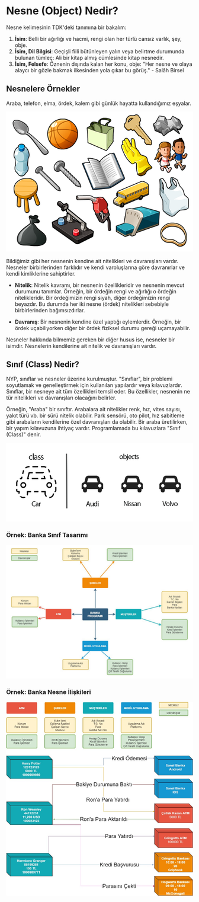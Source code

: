 # Nesne (Object) Nedir?

Nesne kelimesinin TDK'deki tanımına bir bakalım:

1. **İsim**: Belli bir ağırlığı ve hacmi, rengi olan her türlü cansız varlık, şey, obje.
2. **İsim, Dil Bilgisi**: Geçişli fiili bütünleyen yalın veya belirtme durumunda bulunan tümleç: Ali bir kitap almış cümlesinde kitap nesnedir.
3. **İsim, Felsefe**: Öznenin dışında kalan her konu, obje: "Her nesne ve olaya alaycı bir gözle bakmak ilkesinden yola çıkar bu görüş." - Salâh Birsel

## Nesnelere Örnekler

Araba, telefon, elma, ördek, kalem gibi günlük hayatta kullandığımız eşyalar.

![Nesne Örneği](images/0.png)

Bildiğimiz gibi her nesnenin kendine ait nitelikleri ve davranışları vardır. Nesneler birbirlerinden farklıdır ve kendi varoluşlarına göre davranırlar ve kendi kimliklerine sahiptirler.

- **Nitelik**: Nitelik kavramı, bir nesnenin özellikleridir ve nesnenin mevcut durumunu tanımlar. Örneğin, bir ördeğin rengi ve ağırlığı o ördeğin nitelikleridir. Bir ördeğimizin rengi siyah, diğer ördeğimizin rengi beyazdır. Bu durumda her iki nesne (ördek) nitelikleri sebebiyle birbirlerinden bağımsızdırlar.

- **Davranış**: Bir nesnenin kendine özel yaptığı eylemlerdir. Örneğin, bir ördek uçabiliyorken diğer bir ördek fiziksel durumu gereği uçamayabilir.

Nesneler hakkında bilmemiz gereken bir diğer husus ise, nesneler bir isimdir. Nesnelerin kendilerine ait nitelik ve davranışları vardır.

## Sınıf (Class) Nedir?

NYP, sınıflar ve nesneler üzerine kurulmuştur. "Sınıflar", bir problemi soyutlamak ve genelleştirmek için kullanılan yapılardır veya kılavuzlardır. Sınıflar, bir nesneye ait tüm özellikleri temsil eder. Bu özellikler, nesnenin ne tür nitelikleri ve davranışları olacağını belirler.

Örneğin, "Araba" bir sınıftır. Arabalara ait nitelikler renk, hız, vites sayısı, yakıt türü vb. bir sürü nitelik olabilir. Park sensörü, oto pilot, hız sabitleme gibi arabaların kendilerine özel davranışları da olabilir. Bir araba üretilirken, bir yapım kılavuzuna ihtiyaç vardır. Programlamada bu kılavuzlara "Sınıf (Class)" denir.

![Sınıf Örneği](images/1.png)

### Örnek: Banka Sınıf Tasarımı

![Banka Sınıf Tasarımı](images/2.jpg)

### Örnek: Banka Nesne İlişkileri

![Banka Nesne İlişkileri](images/3.jpg)
